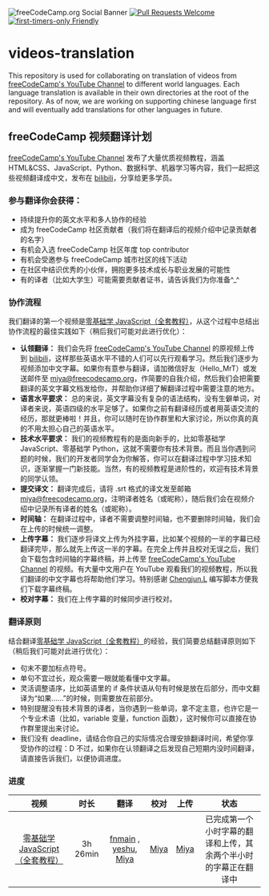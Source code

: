 ![freeCodeCamp.org Social Banner](https://s3.amazonaws.com/freecodecamp/wide-social-banner.png)
[![Pull Requests Welcome](https://img.shields.io/badge/PRs-welcome-brightgreen.svg?style=flat)](http://makeapullrequest.com)
[![first-timers-only Friendly](https://img.shields.io/badge/first--timers--only-friendly-blue.svg)](http://www.firsttimersonly.com/)

# videos-translation

This repository is used for collaborating on translation of videos from [freeCodeCamp's YouTube Channel](https://www.youtube.com/freecodecamp) to different world languages.
Each language translation is available in their own directories at the root of the repository. As of now, we are working on supporting chinese language first and will eventually add translations for other languages in future.

## freeCodeCamp 视频翻译计划

[freeCodeCamp's YouTube Channel](https://www.youtube.com/freecodecamp) 发布了大量优质视频教程，涵盖 HTML&CSS、JavaScript、Python、数据科学、机器学习等内容，我们一起把这些视频翻译成中文，发布在 [bilibili](https://space.bilibili.com/335505768)，分享给更多学员。

### 参与翻译你会获得：

- 持续提升你的英文水平和多人协作的经验
- 成为 freeCodeCamp 社区贡献者（我们将在翻译后的视频介绍中记录贡献者的名字）
- 有机会入选 freeCodeCamp 社区年度 top contributor
- 有机会受邀参与 freeCodeCamp 城市社区的线下活动
- 在社区中结识优秀的小伙伴，拥抱更多技术成长与职业发展的可能性
- 有的译者（比如大学生）可能需要贡献者证书，请告诉我们为你准备^_^

### 协作流程
我们翻译的第一个视频是[零基础学 JavaScript（全套教程）](https://www.bilibili.com/video/av61884749/)，从这个过程中总结出协作流程的最佳实践如下（稍后我们可能对此进行优化）：
- **认领翻译：** 我们会先将 [freeCodeCamp's YouTube Channel](https://www.youtube.com/freecodecamp) 的原视频上传到 [bilibili](https://space.bilibili.com/335505768)，这样那些英语水平不错的人们可以先行观看学习。然后我们逐步为视频添加中文字幕。如果你有意参与翻译，请加微信好友（Hello_MrT）或发送邮件至  miya@freecodecamp.org，作简要的自我介绍，然后我们会把需要翻译的英文字幕文档发给你，并帮助你详细了解翻译过程中需要注意的地方。
- **语言水平要求：** 总的来说，英文字幕没有复杂的语法结构，没有生僻单词，对译者来说，英语四级的水平足够了。如果你之前有翻译经历或者用英语交流的经历，那就更棒啦！并且，你可以随时在协作群里和大家讨论，所以你真的真的不用太担心自己的英语水平。
- **技术水平要求：** 我们的视频教程有的是面向新手的，比如零基础学 JavaScript、零基础学 Python，这就不需要你有技术背景。而且当你遇到问题的时候，我们的开发者同学会为你解答，你可以在翻译过程中学习技术知识，逐渐掌握一门新技能。当然，有的视频教程是进阶性的，欢迎有技术背景的同学认领。
- **提交译文：** 翻译完成后，请将 .srt 格式的译文发至邮箱 miya@freecodecamp.org，注明译者姓名（或昵称），随后我们会在视频介绍中记录所有译者的姓名（或昵称）。
- **时间轴：** 在翻译过程中，译者不需要调整时间轴，也不要删除时间轴，我们会在上传的时候统一调整。
- **上传字幕：** 我们逐步将译文上传为外挂字幕，比如某个视频的一半的字幕已经翻译完毕，那么就先上传这一半的字幕。在完全上传并且校对无误之后，我们会下载包含时间轴的字幕终稿，并上传至 [freeCodeCamp's YouTube Channel](https://www.youtube.com/freecodecamp) 的视频。有大量中文用户在 YouTube 观看我们的视频教程，所以我们翻译的中文字幕也将帮助他们学习。特别感谢 [Chengjun.L](https://github.com/Raman0716) 编写脚本方便我们下载字幕终稿。
- **校对字幕：** 我们在上传字幕的时候同步进行校对。

### 翻译原则
结合翻译[零基础学 JavaScript（全套教程）](https://www.bilibili.com/video/av61884749/)的经验，我们简要总结翻译原则如下（稍后我们可能对此进行优化）：
- 句末不要加标点符号。
- 单句不宜过长，观众需要一眼就能看懂中文字幕。
- 灵活调整语序，比如英语里的 if 条件状语从句有时候是放在后部分，而中文翻译为“如果......”的时候，则需要放在前部分。
- 特别提醒没有技术背景的译者，当你遇到一些单词，拿不定主意，也许它是一个专业术语（比如，variable 变量，function 函数），这时候你可以直接在协作群里提出来讨论。
- 我们没有 deadline，请结合你自己的实际情况合理安排翻译时间，希望你享受协作的过程：D 不过，如果你在认领翻译之后发现自己短期内没时间翻译，请直接告诉我们，以便协调进度。

### 进度
| 视频 | 时长 | 翻译 | 校对 | 上传 | 状态 |
|:------:|:------:|:------:|:------:|:------:|:------:|
| [零基础学 JavaScript（全套教程）](https://www.bilibili.com/video/av61884749/) | 3h 26min |[fnmain](https://github.com/fnmain) , [yeshu](https://github.com/xdlrt), [Miya](https://github.com/miyaliu666) |  [Miya](https://github.com/miyaliu666) |  [Miya](https://github.com/miyaliu666) | 已完成第一个小时字幕的翻译和上传，其余两个半小时的字幕正在翻译中|
